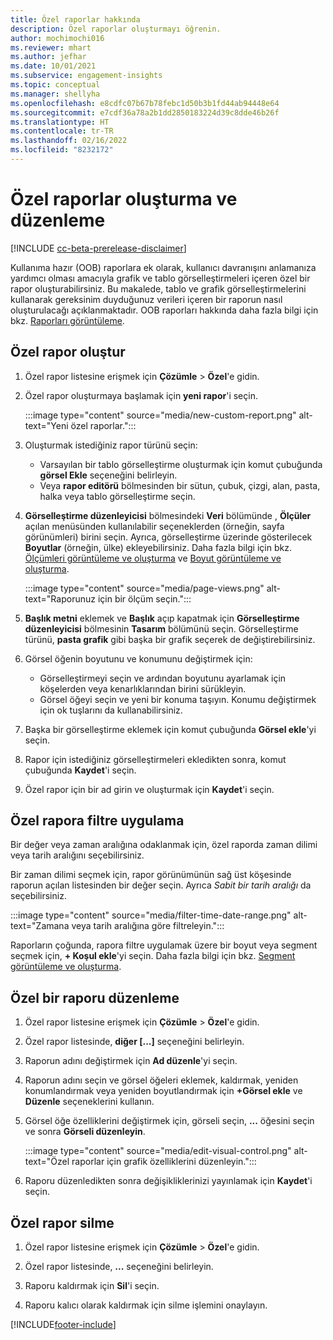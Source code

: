 ```yaml
---
title: Özel raporlar hakkında
description: Özel raporlar oluşturmayı öğrenin.
author: mochimochi016
ms.reviewer: mhart
ms.author: jefhar
ms.date: 10/01/2021
ms.subservice: engagement-insights
ms.topic: conceptual
ms.manager: shellyha
ms.openlocfilehash: e8cdfc07b67b78febc1d50b3b1fd44ab94448e64
ms.sourcegitcommit: e7cdf36a78a2b1dd2850183224d39c8dde46b26f
ms.translationtype: HT
ms.contentlocale: tr-TR
ms.lasthandoff: 02/16/2022
ms.locfileid: "8232172"
---
```

# <a name="create-and-edit-custom-reports"></a>Özel raporlar oluşturma ve düzenleme

[!INCLUDE [cc-beta-prerelease-disclaimer](includes/cc-beta-prerelease-disclaimer.md)]

Kullanıma hazır (OOB) raporlara ek olarak, kullanıcı davranışını anlamanıza yardımcı olması amacıyla grafik ve tablo görselleştirmeleri içeren özel bir rapor oluşturabilirsiniz. Bu makalede, tablo ve grafik görselleştirmelerini kullanarak gereksinim duyduğunuz verileri içeren bir raporun nasıl oluşturulacağı açıklanmaktadır. OOB raporları hakkında daha fazla bilgi için bkz. [Raporları görüntüleme](view-reports.md).

## <a name="create-a-custom-report"></a>Özel rapor oluştur

1. Özel rapor listesine erişmek için **Çözümle** > **Özel**'e gidin.

1. Özel rapor oluşturmaya başlamak için **yeni rapor**'i seçin.

   :::image type="content" source="media/new-custom-report.png" alt-text="Yeni özel raporlar.":::

1. Oluşturmak istediğiniz rapor türünü seçin:

    - Varsayılan bir tablo görselleştirme oluşturmak için komut çubuğunda **görsel Ekle** seçeneğini belirleyin.
    - Veya **rapor editörü** bölmesinden bir sütun, çubuk, çizgi, alan, pasta, halka veya tablo görselleştirme seçin.

1. **Görselleştirme düzenleyicisi** bölmesindeki **Veri** bölümünde , **Ölçüler** açılan menüsünden kullanılabilir seçeneklerden (örneğin, sayfa görünümleri) birini seçin. Ayrıca, görselleştirme üzerinde gösterilecek **Boyutlar** (örneğin, ülke) ekleyebilirsiniz. Daha fazla bilgi için bkz. [Ölçümleri görüntüleme ve oluşturma](metrics.md) ve [Boyut görüntüleme ve oluşturma](dimensions.md).

   :::image type="content" source="media/page-views.png" alt-text="Raporunuz için bir ölçüm seçin.":::

1. **Başlık metni** eklemek ve **Başlık** açıp kapatmak için **Görselleştirme düzenleyicisi** bölmesinin **Tasarım** bölümünü seçin.  Görselleştirme türünü, **pasta grafik** gibi başka bir grafik seçerek de değiştirebilirsiniz.

1. Görsel öğenin boyutunu ve konumunu değiştirmek için:
   - Görselleştirmeyi seçin ve ardından boyutunu ayarlamak için köşelerden veya kenarlıklarından birini sürükleyin.
   - Görsel öğeyi seçin ve yeni bir konuma taşıyın. Konumu değiştirmek için ok tuşlarını da kullanabilirsiniz.
1. Başka bir görselleştirme eklemek için komut çubuğunda **Görsel ekle**'yi seçin.
1. Rapor için istediğiniz görselleştirmeleri ekledikten sonra, komut çubuğunda **Kaydet**'i seçin.

1. Özel rapor için bir ad girin ve oluşturmak için **Kaydet**'i seçin.
 
## <a name="filter-a-custom-report"></a>Özel rapora filtre uygulama

Bir değer veya zaman aralığına odaklanmak için, özel raporda zaman dilimi veya tarih aralığını seçebilirsiniz.

Bir zaman dilimi seçmek için, rapor görünümünün sağ üst köşesinde raporun açılan listesinden bir değer seçin. Ayrıca *Sabit bir tarih aralığı* da seçebilirsiniz.

:::image type="content" source="media/filter-time-date-range.png" alt-text="Zamana veya tarih aralığına göre filtreleyin.":::

Raporların çoğunda, rapora filtre uygulamak üzere bir boyut veya segment seçmek için, **+ Koşul ekle**'yi seçin. Daha fazla bilgi için bkz. [Segment görüntüleme ve oluşturma](segments.md).

## <a name="edit-a-custom-report"></a>Özel bir raporu düzenleme

1. Özel rapor listesine erişmek için **Çözümle** > **Özel**'e gidin.

1. Özel rapor listesinde, **diğer [...]** seçeneğini belirleyin. 

1. Raporun adını değiştirmek için **Ad düzenle**'yi seçin.

1. Raporun adını seçin ve görsel öğeleri eklemek, kaldırmak, yeniden konumlandırmak veya yeniden boyutlandırmak için **+Görsel ekle** ve **Düzenle** seçeneklerini kullanın.

1. Görsel öğe özelliklerini değiştirmek için, görseli seçin, **...** öğesini seçin ve sonra **Görseli düzenleyin**.

   :::image type="content" source="media/edit-visual-control.png" alt-text="Özel raporlar için grafik özelliklerini düzenleyin.":::

1. Raporu düzenledikten sonra değişikliklerinizi yayınlamak için **Kaydet**'i seçin. 

## <a name="delete-a-custom-report"></a>Özel rapor silme

1. Özel rapor listesine erişmek için **Çözümle** > **Özel**'e gidin.

1. Özel rapor listesinde, **...** seçeneğini belirleyin.

1. Raporu kaldırmak için **Sil**'i seçin.

1. Raporu kalıcı olarak kaldırmak için silme işlemini onaylayın.


[!INCLUDE[footer-include](../includes/footer-banner.md)]
